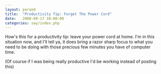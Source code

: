 ```yaml
---
layout: parand
title:  "Productivity Tip: Forget The Power Cord"
date:   2008-09-17 10:00:00
categories: say/index.php
---
```

How's this for a productivity tip: leave your power cord at home. I'm in this situation now, and I'll tell ya, it does bring a razor sharp focus to what you need to be doing with those precious few minutes you have of computer time.

\(Of course if I was being really productive I'd be working instead of posting this\)

